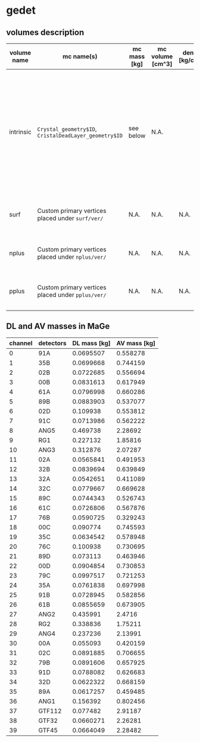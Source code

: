 # gedet

## volumes description

| volume name | mc name(s) | mc mass [kg] | mc volume [cm^3] | density [kg/cm^3] | volume description | notes |
| ----------- | ---------- | ------------ | ---------------- | ----------------- | ------------------ | ----- |
| intrinsic   | `Crystal_geometry$ID`, `CristalDeadLayer_geometry$ID` | see below | N.A. | | Volume of all detectors deployed in GERDA PhaseII, split in dead and active parts | Detectors and active/dead volumes are simulated separately, files are marked with the `AV\|DV` keyword and with the channel number for a total amount of 40 files. `$ID` refers to the MaGe volume naming convention, a dictionary can be found under `UTILS/det-data/ged-mapping.json` | 
| surf        | Custom primary vertices placed under `surf/ver/` | N.A. | N.A. | N.A. | Complete detector surface in contact with LAr | Detectors are simulated separately, further info in `surf/ver/README.md` |
| nplus       | Custom primary vertices placed under `nplus/ver/` | N.A. | N.A. | N.A. | n+ contact surface in contact with LAr | Detectors are simulated separately, further info in `nplus/ver/README.md` |
| pplus       | Custom primary vertices placed under `pplus/ver/` | N.A. | N.A. | N.A. | p+ contact surface in contact with LAr | Detectors are simulated separately, further info in `pplus/ver/README.md` |

## DL and AV masses in MaGe

|channel | detectors | DL mass [kg] | AV mass [kg]|
|--------|-----------|--------------|-------------|
|  0     | 91A       | 0.0695507    | 0.558278    |
|  1     | 35B       | 0.0699668    | 0.744159    |
|  2     | 02B       | 0.0722685    | 0.556694    |
|  3     | 00B       | 0.0831613    | 0.617949    |
|  4     | 61A       | 0.0796998    | 0.660286    |
|  5     | 89B       | 0.0883903    | 0.537077    |
|  6     | 02D       | 0.109938     | 0.553812    |
|  7     | 91C       | 0.0713986    | 0.562222    |
|  8     | ANG5      | 0.469738     | 2.28692     |
|  9     | RG1       | 0.227132     | 1.85816     |
| 10     | ANG3      | 0.312876     | 2.07287     |
| 11     | 02A       | 0.0565841    | 0.491953    |
| 12     | 32B       | 0.0839694    | 0.639849    |
| 13     | 32A       | 0.0542651    | 0.411089    |
| 14     | 32C       | 0.0779667    | 0.669628    |
| 15     | 89C       | 0.0744343    | 0.526743    |
| 16     | 61C       | 0.0726806    | 0.567876    |
| 17     | 76B       | 0.0590725    | 0.329243    |
| 18     | 00C       | 0.090774     | 0.745593    |
| 19     | 35C       | 0.0634542    | 0.578948    |
| 20     | 76C       | 0.100938     | 0.730695    |
| 21     | 89D       | 0.073113     | 0.463946    |
| 22     | 00D       | 0.0904854    | 0.730853    |
| 23     | 79C       | 0.0997517    | 0.721253    |
| 24     | 35A       | 0.0761838    | 0.697998    |
| 25     | 91B       | 0.0728945    | 0.582856    |
| 26     | 61B       | 0.0855659    | 0.673905    |
| 27     | ANG2      | 0.435991     | 2.4716      |
| 28     | RG2       | 0.338836     | 1.75211     |
| 29     | ANG4      | 0.237236     | 2.13991     |
| 30     | 00A       | 0.055093     | 0.420159    |
| 31     | 02C       | 0.0891885    | 0.706655    | 
| 32     | 79B       | 0.0891606    | 0.657925    |
| 33     | 91D       | 0.0788082    | 0.626683    | 
| 34     | 32D       | 0.0622322    | 0.668159    |
| 35     | 89A       | 0.0617257    | 0.459485    |
| 36     | ANG1      | 0.156392     | 0.802456    |
| 37     | GTF112    | 0.077482     | 2.91187     |
| 38     | GTF32     | 0.0660271    | 2.26281     |
| 39     | GTF45     | 0.0664049    | 2.28482     |
